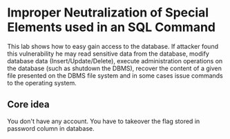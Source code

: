 # Improper Neutralization of Special Elements used in an SQL Command

This lab shows how to easy gain access to the database. If attacker found this vulnerability he may read sensitive data from the database, modify database data (Insert/Update/Delete), execute administration operations on the database (such as shutdown the DBMS), recover the content of a given file presented on the DBMS file system and in some cases issue commands to the operating system.

## Core idea
You don't have any account. You have to takeover the flag stored in password column in database.
